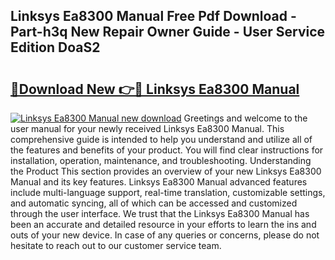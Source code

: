 ## Linksys Ea8300 Manual Free Pdf Download - Part-h3q New Repair Owner Guide - User Service Edition DoaS2

# <h2><a href="http://bc42827.oget.top/?id=Linksys+Ea8300+Manual">🔗Download New 👉🔴 Linksys Ea8300 Manual</a></h2>

[![Linksys Ea8300 Manual new download](https://i.imgur.com/5g1atiW.png)](http://bc42827.oget.top/?id=Linksys+Ea8300+Manual)
Greetings and welcome to the user manual for your newly received Linksys Ea8300 Manual. This comprehensive guide is intended to help you understand and utilize all of the features and benefits of your product. You will find clear instructions for installation, operation, maintenance, and troubleshooting. Understanding the Product This section provides an overview of your new Linksys Ea8300 Manual and its key features. Linksys Ea8300 Manual advanced features include multi-language support, real-time translation, customizable settings, and automatic syncing, all of which can be accessed and customized through the user interface. We trust that the Linksys Ea8300 Manual has been an accurate and detailed resource in your efforts to learn the ins and outs of your new device. In case of any queries or concerns, please do not hesitate to reach out to our customer service team.
